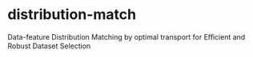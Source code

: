 # distribution-match
Data-feature Distribution Matching by optimal transport for Eﬀicient and
Robust Dataset Selection

